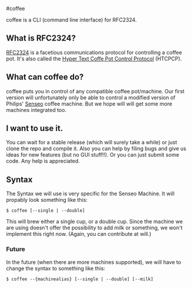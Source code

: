 #coffee

coffee is a CLI (command line interface) for RFC2324.

## What is RFC2324?
[RFC2324](http://www.ietf.org/rfc/rfc2324.txt) is a facetious communications protocol for controlling a coffee pot. It's also called the [Hyper Text Coffe Pot Control Protocol](http://en.wikipedia.org/wiki/Hyper_Text_Coffee_Pot_Control_Protocol) (HTCPCP).

## What can coffee do?
coffee puts you in control of any compatible coffee pot/machine. Our first version will unfortunately only be able to control a modified version of Philips' [Senseo](http://www.amazon.de/Philips-60-Kaffeepadmaschine-Senseo-schwarz/dp/B0000BY5H0) coffee machine. But we hope will will get some more machines integrated too.

## I want to use it.
You can wait for a stable release (which will surely take a while) or just clone the repo and compile it. Also you can help by filing bugs and give us ideas for new features (but no GUI stuff!!). Or you can just submit some code. Any help is appreciated.

## Syntax
The Syntax we will use is very specific for the Senseo Machine. It will propably look something like this:

```
$ coffee [--single | --double]
```

This will brew either a single cup, or a double cup. Since the machine we are using doesn't offer the possibility to add milk or something, we won't implement this right now. (Again, you can contribute at will.)

### Future
In the future (when there are more machines supported), we will have to change the syntax to something like this:

```
$ coffee --{machinealias} [--single | --double] [--milk]
```
